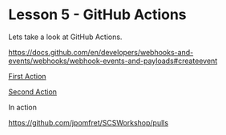# Lesson 5 - GitHub Actions

Lets take a look at GitHub Actions.

https://docs.github.com/en/developers/webhooks-and-events/webhooks/webhook-events-and-payloads#createevent

[First Action](../.github/workflows/first.yml)

[Second Action](../.github/workflows/close.yml)

In action

https://github.com/jpomfret/SCSWorkshop/pulls
